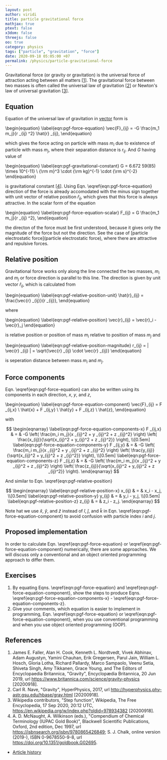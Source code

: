 ```yaml
---
layout: post
author: viridi
title: particle gravitational force
mathjax: true
ptext: false
x3dom: false
threejs: false
oo: true
category: physics
tags: ["particle", "gravitation", "force"]
date: 2020-09-18 05:05:00 +07
permalink: /physics/particle-gravitational-force
---
```

Gravitational force (or gravity or gravitation) is the universal force of attraction acting between all matters [[1](#ref1)]. The gravitational force between two masses is often called the universal law of gravitation [[2](#ref2)] or Newton's law of universal gravitation [[3](#ref3)].


## Equation
Equation of the universal law of gravitation in [vector](vector) form is

\begin{equation}
\label{eqn:pgf-force-equation}
\vec{F}_{ij} = -G \frac{m_1 m_j}{r _{ij} ^2} \hat{r} _{ij},
\end{equation}

which gives the force acting on particle with mass $m_i$ due to existence of particle with mass $m_j$, where their separation distance is $r_{ij}$. And $G$ having value of

\begin{equation}
\label{eqn:pgf-gravitational-constant}
G = 6.672 59(85) \times 10^{-11} \ {\rm m}^3 \cdot {\rm kg}^{-1} \cdot {\rm s}^{-2}
\end{equation}

is gravitational constant [[4](#ref4)]. Using Eqn. \eqref{eqn:pgf-force-equation} direction of the force is already accomodated with the minus sign together with unit vector of relative position $\hat{r}_{ij}$, which gives that this force is always attractive. In the scalar form of the equation

\begin{equation}
\label{eqn:pgf-force-equation-scalar}
F_{ij} = G \frac{m_1 m_j}{r _{ij} ^2},
\end{equation}

the directon of the force must be first understood, because it gives only the magnitude of the force but not the direction. See the case of [particle electrostatic force](particle electrostatic force), where there are attractive and repulsive forces. 


## Relative position
Gravitational force works only along the line connected the two masses, $m_i$ and $m_j$ or force direction is parallel to this line. The direction is given by unit vector $\hat{r}_{ij}$, which is calculated from

\begin{equation}
\label{eqn:pgf-relative-position-unit}
\hat{r}_{ij} = \frac{\vec{r} _{ij}}{r _{ij}},
\end{equation}

where

\begin{equation}
\label{eqn:pgf-relative-position}
\vec{r}_{ij} = \vec{r}_i - \vec{r}_j
\end{equation}

is relative position or position of mass $m_i$ relative to position of mass $m_j$ and

\begin{equation}
\label{eqn:pgf-relative-position-magnitude}
r_{ij} = | \vec{r} _{ij} | = \sqrt{\vec{r} _{ij} \cdot \vec{r} _{ij}}
\end{equation}

is seperation distance between mass $m_i$ and $m_j$.


## Force components
Eqn. \eqref{eqn:pgf-force-equation} can also be written using its components in each direction, $x$, $y$, and $z$,

\begin{equation}
\label{eqn:pgf-force-equation-component}
\vec{F}_{ij} = F _{ij,x} \ \hat{x} + F _{ij,y} \ \hat{y} + F _{ij,z} \ \hat{z},
\end{equation}

with

$$
\begin{eqnarray}
\label{eqn:pgf-force-equation-components-x}
F _{ij,x} & = & -G \left( \frac{m_i m_j}{x _{ij}^2 + y _{ij}^2 + z _{ij}^2} \right) \left( \frac{x_{ij}}{\sqrt{x_{ij}^2 + y_{ij}^2 + z _{ij}^2}} \right), \\[0.5em]
\label{eqn:pgf-force-equation-components-y}
F _{ij,y} & = & -G \left( \frac{m_i m_j}{x _{ij}^2 + y _{ij}^2 + z _{ij}^2} \right) \left( \frac{y_{ij}}{\sqrt{x_{ij}^2 + y_{ij}^2 + z _{ij}^2}} \right), \\[0.5em]
\label{eqn:pgf-force-equation-components-z}
F _{ij,z} & = & -G \left( \frac{m_i m_j}{x _{ij}^2 + y _{ij}^2 + z _{ij}^2} \right) \left( \frac{z_{ij}}{\sqrt{x_{ij}^2 + y_{ij}^2 + z _{ij}^2}} \right).
\end{eqnarray}
$$

And similar to Eqn. \eqref{eqn:pgf-relative-position}

$$
\begin{eqnarray}
\label{eqn:pgf-relative-position-x}
x_{ij} & = & x_i - x_j, \\[0.5em]
\label{eqn:pgf-relative-position-y}
y_{ij} & = & y_i - y_j, \\[0.5em]
\label{eqn:pgf-relative-position-z}
z_{ij} & = & z_i - z_j.
\end{eqnarray}
$$

Note hat we use $\hat{x}$, $\hat{y}$, and $\hat{z}$ instead of $\hat{i}$, $\hat{j}$, and $\hat{k}$ in Eqn. \eqref{eqn:pgf-force-equation-component} to avoid confusion with particle index $i$ and $j$.


## Proposed implementation
In order to calculate Eqn. \eqref{eqn:pgf-force-equation} or \eqref{eqn:pgf-force-equation-component} numerically, there are some approaches. We will discuss only a conventional and an object oriented programming approach to differ them.




## Exercises
1. By equating Eqns. \eqref{eqn:pgf-force-equation} and \eqref{eqn:pgf-force-equation-component}, show the steps to produce Eqns. \eqref{eqn:pgf-force-equation-components-x} - \eqref{eqn:pgf-force-equation-components-z}.
2. Give your comments, which equation is easier to implement in programming, Eqn. \eqref{eqn:pgf-force-equation} or \eqref{eqn:pgf-force-equation-component}, when you use conventional programming and when you use object oriented programming (OOP).


## References
1. <a name="ref1"></a>James E. Faller, Alan H. Cook, Kenneth L. Nordtvedt, Vivek Abhinav, Adam Augustyn, Yamini Chauhan, Erik Gregersen, Parul Jain, William L. Hosch, Gloria Lotha, Richard Pallardy, Marco Sampaolo, Veenu Setia, Shiveta Singh, Amy Tikkanen, Grace Young, and The Editors of Encyclopaedia Britannica, "Gravity", Encyclopædia Britannica, 20 Jun 2019, url <https://www.britannica.com/science/gravity-physics> [20200918].
2. <a name="ref2"></a>Carl R. Nave, "Gravity", HyperPhysics, 2017, url <http://hyperphysics.phy-astr.gsu.edu/hbase/grav.html> [20200918].
3. <a name="ref3"></a>Wikipedia contributors, "Step function", Wikipedia, The Free Encyclopedia, 17 Sep 2020, 20:12 UTC, <https://en.wikipedia.org/w/index.php?oldid=978934382> [20200918].
4. <a name="ref4"></a>A. D. McNaught, A. Wilkinson (eds.), "Compendium of Chemical Terminology (IUPAC Gold Book)", Blackwell Scientific Publications, Oxford, 2nd edition, Dec 1997, url <https://isbnsearch.org/isbn/9780865426849>; S. J. Chalk, online version (2019-), ISBN 0-9678550-9-8, url <https://doi.org/10.1351/goldbook.G02695>.

+ [Article history](https://github.com/butiran/butiran.github.io/commits/master/_posts/phys/2020-09-18-particle-gravitational-force.md)
